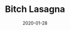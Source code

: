 --- 
layout: sheets-layout
title: "Bitch Lasagna"
date: 2020-01-28
categories: arrangements
pdf-link: bitch-lasagna.pdf
pdf-lyric: bitch-lasgna-lyrics.pdf
yt-link: "#"
muse-link: https://musescore.com/user/28025112/scores/5945179
---
